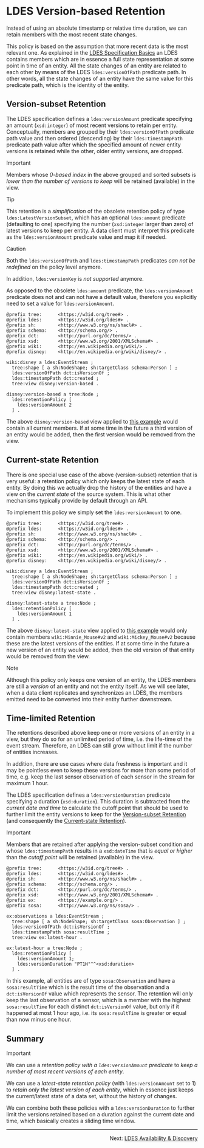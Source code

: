 # LDES Version-based Retention
Instead of using an absolute timestamp or relative time duration, we can retain members with the most recent state changes.

This policy is based on the assumption that more recent data is the most relevant one. As explained in the [LDES Specification Basics](./E-ldes-specs.md) an LDES contains members which are in essence a full state representation at some point in time of an entity. All the state changes of an entity are related to each other by means of the LDES `ldes:versionOfPath` predicate path. In other words, all the state changes of an entity have the same value for this predicate path, which is the identity of the entity.

## Version-subset Retention
The LDES specification defines a `ldes:versionAmount` predicate specifying an amount (`xsd:integer`) of most recent versions to retain per entity. Conceptually, members are grouped by their `ldes:versionOfPath` predicate path value and then ordered (descending) by their `ldes:timestampPath` predicate path value after which the specified amount of newer entity versions is retained while the other, older entity versions, are dropped.

> [!IMPORTANT]
> Members whose _0-based index_ in the above grouped and sorted subsets is _lower than the number of versions to keep_ will be retained (available) in the view.

> [!TIP]
> This retention is a _simplification_ of the obsolete retention policy of type `ldes:LatestVersionSubset`, which has an optional `ldes:amount` predicate (defaulting to one) specifying the number (`xsd:integer` larger than zero) of latest versions to keep per entity. A data client must interpret this predicate as the `ldes:versionAmount` predicate value and map it if needed.

> [!CAUTION]
> Both the `ldes:versionOfPath` and `ldes:timestampPath` predicates _can not be redefined_ on the policy level anymore.
> 
> In addition, `ldes:versionKey` is _not supported_ anymore.
>
> As opposed to the obsolete `ldes:amount` predicate, the `ldes:versionAmount` predicate does not and can not have a default value, therefore you explicitly need to set a value for `ldes:versionAmount`.

```
@prefix tree:      <https://w3id.org/tree#> .
@prefix ldes:      <https://w3id.org/ldes#> .
@prefix sh:        <http://www.w3.org/ns/shacl#> .
@prefix schema:    <http://schema.org/> .
@prefix dct:       <http://purl.org/dc/terms/> .
@prefix xsd:       <http://www.w3.org/2001/XMLSchema#> .
@prefix wiki:      <http://en.wikipedia.org/wiki/> .
@prefix disney:    <http://en.wikipedia.org/wiki/disney/> .

wiki:disney a ldes:EventStream ;
  tree:shape [ a sh:NodeShape; sh:targetClass schema:Person ] ;
  ldes:versionOfPath dct:isVersionOf ;
  ldes:timestampPath dct:created ;
  tree:view disney:version-based .

disney:version-based a tree:Node ;
  ldes:retentionPolicy [
    ldes:versionAmount 2
  ] .
```
The above `disney:version-based` view applied to [this example](./E-ldes-specs.md#naming-members) would contain all current members. If at some time in the future a third version of an entity would be added, then the first version would be removed from the view.

## Current-state Retention
There is one special use case of the above (version-subset) retention that is very useful: a retention policy which only keeps the latest state of each entity. By doing this we actually drop the history of the entities and have a view on the _current state_ of the source system. This is what other mechanisms typically provide by default through an API. 

To implement this policy we simply set the `ldes:versionAmount` to one.

```
@prefix tree:      <https://w3id.org/tree#> .
@prefix ldes:      <https://w3id.org/ldes#> .
@prefix sh:        <http://www.w3.org/ns/shacl#> .
@prefix schema:    <http://schema.org/> .
@prefix dct:       <http://purl.org/dc/terms/> .
@prefix xsd:       <http://www.w3.org/2001/XMLSchema#> .
@prefix wiki:      <http://en.wikipedia.org/wiki/> .
@prefix disney:    <http://en.wikipedia.org/wiki/disney/> .

wiki:disney a ldes:EventStream ;
  tree:shape [ a sh:NodeShape; sh:targetClass schema:Person ] ;
  ldes:versionOfPath dct:isVersionOf ;
  ldes:timestampPath dct:created ;
  tree:view disney:latest-state .

disney:latest-state a tree:Node ;
  ldes:retentionPolicy [
    ldes:versionAmount 1
  ] .
```

The above `disney:latest-state` view applied to [this example](./E-ldes-specs.md#naming-members) would only contain members `wiki:Minnie_Mouse#v2` and `wiki:Mickey_Mouse#v2` because these are the latest versions of the entities. If at some time in the future a new version of an entity would be added, then the old version of that entity would be removed from the view.

> [!NOTE]
> Although this policy only keeps one version of an entity, the LDES members are still a _version_ of an entity and not the entity itself. As we will see later, when a data client replicates and synchronizes an LDES, the members emitted need to be converted into their entity further downstream.

## Time-limited Retention
The retentions described above keep one or more versions of an entity in a view, but they do so for an unlimited period of time, i.e. the life-time of the event stream. Therefore, an LDES can still grow without limit if the number of entities increases.

In addition, there are use cases where data freshness is important and it may be pointless even to keep these versions for more than some period of time, e.g. keep the last sensor observation of each sensor in the stream for maximum 1 hour.

The LDES specification defines a `ldes:versionDuration` predicate specifying a duration (`xsd:duration`). This duration is subtracted from the _current date and time_ to calculate the cutoff point that should be used to further limit the entity versions to keep for the [Version-subset Retention](#version-subset-retention) (and consequently the [Current-state Retention](#current-state-retention)).

> [!IMPORTANT]
> Members that are retained after applying the version-subset condition and whose `ldes:timestampPath` results in a `xsd:dateTime` that is _equal or higher_ than the _cutoff point_ will be retained (available) in the view.

```
@prefix tree:      <https://w3id.org/tree#> .
@prefix ldes:      <https://w3id.org/ldes#> .
@prefix sh:        <http://www.w3.org/ns/shacl#> .
@prefix schema:    <http://schema.org/> .
@prefix dct:       <http://purl.org/dc/terms/> .
@prefix xsd:       <http://www.w3.org/2001/XMLSchema#> .
@prefix ex:        <https://example.org/> .
@prefix sosa:      <http://www.w3.org/ns/sosa/> .

ex:observations a ldes:EventStream ;
  tree:shape [ a sh:NodeShape; sh:targetClass sosa:Observation ] ;
  ldes:versionOfPath dct:isVersionOf ;
  ldes:timestampPath sosa:resultTime ;
  tree:view ex:latest-hour .

ex:latest-hour a tree:Node ;
  ldes:retentionPolicy [
    ldes:versionAmount 1;
    ldes:versionDuration "PT1H"^^<xsd:duration>
  ] .
```

In this example, all entities are of type `sosa:Observation` and have a `sosa:resultTime` which is the result time of the observation and a `dct:isVersionOf` value which represents the sensor. The retention will only keep the last observation of a sensor, which is a member with the highest `sosa:resultTime` for each distinct `dct:isVersionOf` value, but only if it happened at most 1 hour ago, i.e. its `sosa:resultTime` is greater or equal than now minus one hour.

## Summary
> [!IMPORTANT]
> We can use a _retention policy with a `ldes:versionAmount` predicate_ to _keep a number of most recent versions of each entity_.
>
> We can use a _latest-state retention policy_ (with `ldes:versionAmount` set to 1) to _retain only the latest version of each entity_, which in essence just keeps the current/latest state of a data set, without the history of changes.
>
> We can combine both these policies with a `ldes:versionDuration` to further limit the versions retained based on a duration against the current date and time, which basically creates a sliding time window.

---
<p align="right">Next: <a href="P-metadata.md">LDES Availability & Discovery</a></p>
